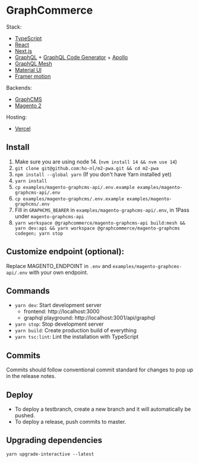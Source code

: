 # GraphCommerce

Stack:

- [TypeScript](https://www.typescriptlang.org/)
- [React](https://reactjs.org/)
- [Next.js](https://nextjs.org/)
- [GraphQL](https://graphql.org/) +
  [GraphQL Code Generator](https://graphql-code-generator.com/) +
  [Apollo](https://www.apollographql.com/docs/react/)
- [GraphQL Mesh](https://graphql-mesh.com/)
- [Material UI](https://material-ui.com/)
- [Framer motion](https://www.framer.com/motion/)

Backends:

- [GraphCMS](https://graphcms.com/)
- [Magento 2](https://github.com/magento/magento2)

Hosting:

- [Vercel](https://vercel.com/reachdigital)

## Install

1. Make sure you are using node 14. (`nvm install 14 && nvm use 14`)
2. `git clone git@github.com:ho-nl/m2-pwa.git && cd m2-pwa`
3. `npm install --global yarn` (If you don't have Yarn installed yet)
4. `yarn install`
5. `cp examples/magento-graphcms-api/.env.example examples/magento-graphcms-api/.env`
6. `cp examples/magento-graphcms/.env.example examples/magento-graphcms/.env`
7. Fill in `GRAPHCMS_BEARER` in `examples/magento-graphcms-api/.env`, in 1Pass
   under `magento-graphcms-api`
8. `yarn workspace @graphcommerce/magento-graphcms-api build:mesh && yarn dev:api && yarn workspace @graphcommerce/magento-graphcms codegen; yarn stop`

## Customize endpoint (optional):

Replace MAGENTO_ENDPOINT in `.env` and `examples/magento-graphcms-api/.env` with
your own endpoint.

## Commands

- `yarn dev`: Start development server
  - frontend: http://localhost:3000
  - graphql playground: http://localhost:3001/api/graphql
- `yarn stop`: Stop development server
- `yarn build`: Create production build of everything
- `yarn tsc:lint`: Lint the installation with TypeScript

## Commits

Commits should follow conventional commit standard for changes to pop up in the
release notes.

## Deploy

- To deploy a testbranch, create a new branch and it will automatically be
  pushed.
- To deploy a release, push commits to master.

## Upgrading dependencies

`yarn upgrade-interactive --latest`
